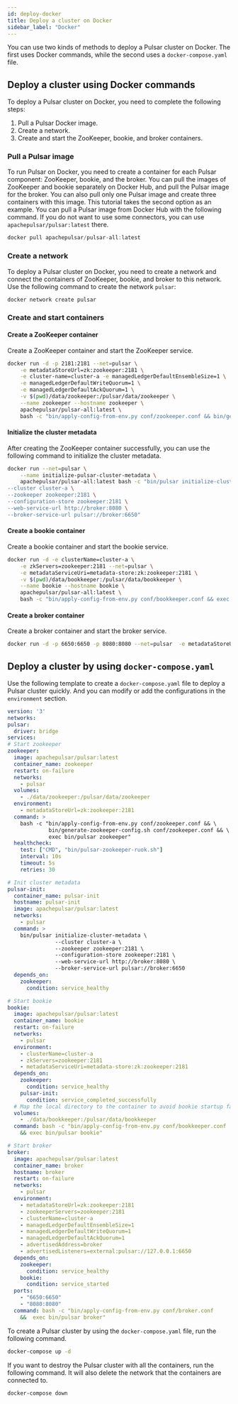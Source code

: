 ```yaml
---
id: deploy-docker
title: Deploy a cluster on Docker
sidebar_label: "Docker"
---
```


You can use two kinds of methods to deploy a Pulsar cluster on Docker.
The first uses Docker commands, while the second uses a `docker-compose.yaml` file.
## Deploy a cluster using Docker commands
To deploy a Pulsar cluster on Docker, you need to complete the following steps:
1. Pull a Pulsar Docker image.
2. Create a network.
3. Create and start the ZooKeeper, bookie, and broker containers.
### Pull a Pulsar image
To run Pulsar on Docker, you need to create a container for each Pulsar component: ZooKeeper, bookie, and the broker. You can pull the images of ZooKeeper and bookie separately on Docker Hub, and pull the Pulsar image for the broker. You can also pull only one Pulsar image and create three containers with this image. This tutorial takes the second option as an example.
You can pull a Pulsar image from Docker Hub with the following command. If you do not want to use some connectors, you can use `apachepulsar/pulsar:latest` there.
```java
docker pull apachepulsar/pulsar-all:latest
```
### Create a network
To deploy a Pulsar cluster on Docker, you need to create a network and connect the containers of ZooKeeper, bookie, and broker to this network.
Use the following command to create the network `pulsar`:
```bash
docker network create pulsar
```
### Create and start containers

#### Create a ZooKeeper container
Create a ZooKeeper container and start the ZooKeeper service.
```bash
docker run -d -p 2181:2181 --net=pulsar \
    -e metadataStoreUrl=zk:zookeeper:2181 \
    -e cluster-name=cluster-a -e managedLedgerDefaultEnsembleSize=1 \
    -e managedLedgerDefaultWriteQuorum=1 \
    -e managedLedgerDefaultAckQuorum=1 \
    -v $(pwd)/data/zookeeper:/pulsar/data/zookeeper \
    --name zookeeper --hostname zookeeper \
    apachepulsar/pulsar-all:latest \
    bash -c "bin/apply-config-from-env.py conf/zookeeper.conf && bin/generate-zookeeper-config.sh conf/zookeeper.conf && exec bin/pulsar zookeeper"
```
#### Initialize the cluster metadata
After creating the ZooKeeper container successfully, you can use the following command to initialize the cluster metadata.
```bash
docker run --net=pulsar \
    --name initialize-pulsar-cluster-metadata \
    apachepulsar/pulsar-all:latest bash -c "bin/pulsar initialize-cluster-metadata \
--cluster cluster-a \
--zookeeper zookeeper:2181 \
--configuration-store zookeeper:2181 \
--web-service-url http://broker:8080 \
--broker-service-url pulsar://broker:6650"
```


#### Create a bookie container
Create a bookie container and start the bookie service.

```bash
docker run -d -e clusterName=cluster-a \
    -e zkServers=zookeeper:2181 --net=pulsar \
    -e metadataServiceUri=metadata-store:zk:zookeeper:2181 \
    -v $(pwd)/data/bookkeeper:/pulsar/data/bookkeeper \
    --name bookie --hostname bookie \
    apachepulsar/pulsar-all:latest \
    bash -c "bin/apply-config-from-env.py conf/bookkeeper.conf && exec bin/pulsar bookie"
```
#### Create a broker container
Create a broker container and start the broker service.
```bash
docker run -d -p 6650:6650 -p 8080:8080 --net=pulsar  -e metadataStoreUrl=zk:zookeeper:2181  -e zookeeperServers=zookeeper:2181 -e clusterName=cluster-a  -e managedLedgerDefaultEnsembleSize=1 -e managedLedgerDefaultWriteQuorum=1   -e managedLedgerDefaultAckQuorum=1 --name broker --hostname broker apachepulsar/pulsar-all:latest bash -c "bin/apply-config-from-env.py conf/broker.conf && exec bin/pulsar broker"
```

## Deploy a cluster by using `docker-compose.yaml`
Use the following template to create a `docker-compose.yaml` file to deploy a Pulsar cluster quickly. And you can modify or add the configurations in the `environment` section.

```yaml
version: '3'
networks:
pulsar:
  driver: bridge
services:
# Start zookeeper
zookeeper:
  image: apachepulsar/pulsar:latest
  container_name: zookeeper
  restart: on-failure
  networks:
    - pulsar
  volumes:
    - ./data/zookeeper:/pulsar/data/zookeeper
  environment:
    - metadataStoreUrl=zk:zookeeper:2181
  command: >
    bash -c "bin/apply-config-from-env.py conf/zookeeper.conf && \
             bin/generate-zookeeper-config.sh conf/zookeeper.conf && \
             exec bin/pulsar zookeeper"
  healthcheck:
    test: ["CMD", "bin/pulsar-zookeeper-ruok.sh"]
    interval: 10s
    timeout: 5s
    retries: 30

# Init cluster metadata
pulsar-init:
  container_name: pulsar-init
  hostname: pulsar-init
  image: apachepulsar/pulsar:latest
  networks:
    - pulsar
  command: >
    bin/pulsar initialize-cluster-metadata \
               --cluster cluster-a \
               --zookeeper zookeeper:2181 \
               --configuration-store zookeeper:2181 \
               --web-service-url http://broker:8080 \
               --broker-service-url pulsar://broker:6650
  depends_on:
    zookeeper:
      condition: service_healthy

# Start bookie
bookie:
  image: apachepulsar/pulsar:latest
  container_name: bookie
  restart: on-failure
  networks:
    - pulsar
  environment:
    - clusterName=cluster-a
    - zkServers=zookeeper:2181
    - metadataServiceUri=metadata-store:zk:zookeeper:2181
  depends_on:
    zookeeper:
      condition: service_healthy
    pulsar-init:
      condition: service_completed_successfully
  # Map the local directory to the container to avoid bookie startup failure due to insufficient container disks.
  volumes:
    - ./data/bookkeeper:/pulsar/data/bookkeeper
  command: bash -c "bin/apply-config-from-env.py conf/bookkeeper.conf
    && exec bin/pulsar bookie"

# Start broker
broker:
  image: apachepulsar/pulsar:latest
  container_name: broker
  hostname: broker
  restart: on-failure
  networks:
    - pulsar
  environment:
    - metadataStoreUrl=zk:zookeeper:2181
    - zookeeperServers=zookeeper:2181
    - clusterName=cluster-a
    - managedLedgerDefaultEnsembleSize=1
    - managedLedgerDefaultWriteQuorum=1
    - managedLedgerDefaultAckQuorum=1
    - advertisedAddress=broker
    - advertisedListeners=external:pulsar://127.0.0.1:6650
  depends_on:
    zookeeper:
      condition: service_healthy
    bookie:
      condition: service_started
  ports:
    - "6650:6650"
    - "8080:8080"
  command: bash -c "bin/apply-config-from-env.py conf/broker.conf
    &&  exec bin/pulsar broker"
```

To create a Pulsar cluster by using the `docker-compose.yaml` file, run the following command.
```bash
docker-compose up -d
```

If you want to destroy the Pulsar cluster with all the containers, run the following command. It will also delete the network that the containers are connected to.
```bash
docker-compose down
```
